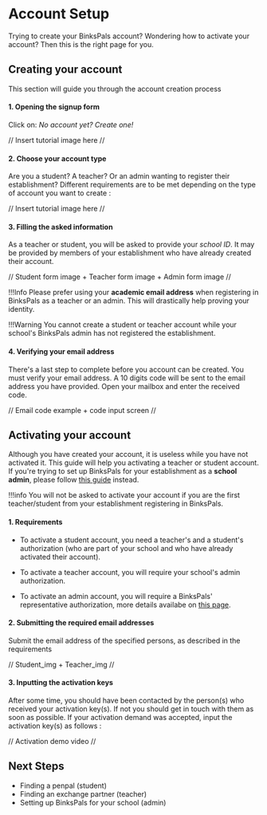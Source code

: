 # Account Setup

Trying to create your BinksPals account? Wondering how to activate your account? Then this is the right page for you.

## Creating your account

This section will guide you through the account creation process

#### 1. Opening the signup form

Click on: _No account yet? Create one!_

// Insert tutorial image here //

#### 2. Choose your account type

Are you a student? A teacher? Or an admin wanting to register their establishment? Different requirements are to be met depending on the type of account you want to create :

// Insert tutorial image here //

#### 3. Filling the asked information

As a teacher or student, you will be asked to provide your _school ID_. It may be provided by members of your establishment who have already created their account.

// Student form image + Teacher form image + Admin form image //

!!!Info
    Please prefer using your **academic email address** when registering in BinksPals as a teacher or an admin. This will drastically help proving your identity.

!!!Warning
    You cannot create a student or teacher account while your school's BinksPals admin has not registered the establishment.

#### 4. Verifying your email address

There's a last step to complete before you account can be created. You must verify your email address. A 10 digits code will be sent to the email address you have provided. Open your mailbox and enter the received code.

// Email code example + code input screen //

## Activating your account

Although you have created your account, it is useless while you have not activated it. This guide will help you activating a teacher or student account. If you're trying to set up BinksPals for your establishment as a **school admin**, please follow [this guide](index.md) instead.

!!!info
    You will not be asked to activate your account if you are the first teacher/student from your establishment registering in BinksPals.

#### 1. Requirements

- To activate a student account, you need a teacher's and a student's authorization (who are part of your school and who have already activated their account). 

- To activate a teacher account, you will require your school's admin authorization. 

- To activate an admin account, you will require a BinksPals' representative authorization, more details availabe on [this page](index.md).

#### 2. Submitting the required email addresses

Submit the email address of the specified persons, as described in the requirements

// Student_img + Teacher_img //

#### 3. Inputting the activation keys

After some time, you should  have been contacted by the person(s) who received your activation key(s). If not you should get in touch with them as soon as possible. If your activation demand was accepted, input the activation key(s) as follows :

// Activation demo video //

## Next Steps

- Finding a penpal (student)
- Finding an exchange partner (teacher)
- Setting up BinksPals for your school (admin) 